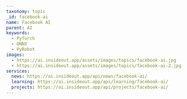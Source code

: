 ```yaml
---
taxonomy: topic
_id: facebook-ai
name: Facebook AI
parent: AI
keywords:
  - PyTorch
  - ONNX
  - PyRobot
images:
  - https://ai.insideout.app/assets/images/topics/facebook-ai.jpg
  - https://ai.insideout.app/assets/images/topics/facebook-ai-2.jpg
services:
  news: https://ai.insideout.app/api/news/facebook-ai/
  learning: https://ai.insideout.app/api/learning/facebook-ai/
  projects: https://ai.insideout.app/api/projects/facebook-ai/
---
```

